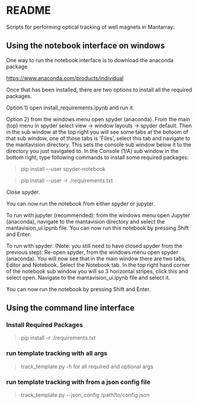 # README #

Scripts for performing optical tracking of well magnets in Mantarray.

## Using the notebook interface on windows ##

One way to run the notebook interface is to download the anaconda package

https://www.anaconda.com/products/individual

Once that has been installed, there are two options to install all the required packages.

Option 1) open install_requirements.ipynb and run it.

Option 2) from the windows menu open spyder (anaconda).
From the main (top) menu in spyder select view -> window layouts -> spyder default.
Then in the sub window at the top right you will see some tabs at the botoom of that sub window,
one of those tabs is 'Files', select this tab and navigate to the mantavision directory.
This sets the console sub window below it to the directory you just navigated to.
In the Console (1/A) sub window in the bottom right, type following commands to install some required packages:


> pip install --user spyder-notebook

> pip install --user -r ./requirements.txt


Close spyder.

You can now run the notebook from either spyder or jupyter.

To run with jupyter (recommended):
from the windows menu open Jupyter (anaconda),
navigate to the mantavision directory and select the mantavision_ui.ipynb file.
You can now run this notebook by pressing Shift and Enter.

To run with spyder: 
(Note: you still need to have closed spyder from the previous step):
Re-open spyder, from the windows menu open spyder (anaconda).
You will now see that in the main window there are two tabs, Editor and Notebook.
Select the Notebook tab. In the top right hand corner of the notebook sub window 
you will so 3 horizontal stripes, click this and select open. Navigate to the 
mantavision_ui.ipynb file and select it.

You can now run the notebook by pressing Shift and Enter.

## Using the command line interface ##

### Install Required Packages ###
> pip install -r ./requirements.txt

### run template tracking with all args ###
> track_template.py -h for all required and optional args

### run template tracking with from a json config file ###
> track_template.py --json_config /path/to/config.json

